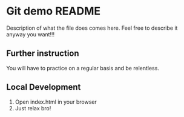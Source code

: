 # Git demo README


Description of what the file does comes here. Feel free to describe it anyway you want!!!

## Further instruction

You will have to practice on a regular basis and be relentless.

## Local Development 

1. Open index.html in your browser
2. Just relax bro!
